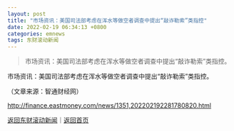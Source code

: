 ```yaml
---
layout: post
title: "市场资讯：美国司法部考虑在浑水等做空者调查中提出“敲诈勒索”类指控"
date: 2022-02-19 06:34:13 +0800
categories: emnews
tags: 东财滚动新闻
---
```

> 市场资讯：美国司法部考虑在浑水等做空者调查中提出“敲诈勒索”类指控。

<p>市场资讯：美国司法部考虑在浑水等做空者调查中提出“敲诈勒索”类指控。</p><p class="em_media">（文章来源：智通财经网）</p>

<http://finance.eastmoney.com/news/1351,202202192281780820.html>

[返回东财滚动新闻](//finews.withounder.com/emnews/)｜[返回首页](//finews.withounder.com/)